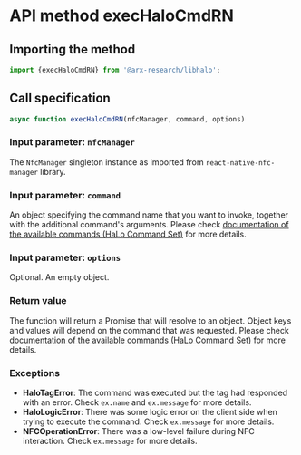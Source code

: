 # API method execHaloCmdRN

## Importing the method
```javascript
import {execHaloCmdRN} from '@arx-research/libhalo';
```

## Call specification
```javascript
async function execHaloCmdRN(nfcManager, command, options)
```

### Input parameter: `nfcManager`

The `NfcManager` singleton instance as imported from `react-native-nfc-manager` library.

### Input parameter: `command`

An object specifying the command name that you want to invoke, together with the additional command's arguments.
Please check [documentation of the available commands (HaLo Command Set)](/docs/halo-command-set.md) for more details.

### Input parameter: `options`

Optional. An empty object.

### Return value

The function will return a Promise that will resolve to an object.
Object keys and values will depend on the command that was requested.
Please check [documentation of the available commands (HaLo Command Set)](/docs/halo-command-set.md) for more details.

### Exceptions

* **HaloTagError**: The command was executed but the tag had responded with an error. Check `ex.name` and `ex.message` for more details.
* **HaloLogicError**: There was some logic error on the client side when trying to execute the command. Check `ex.message` for more details.
* **NFCOperationError**: There was a low-level failure during NFC interaction. Check `ex.message` for more details.
